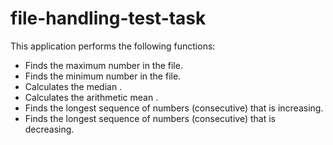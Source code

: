 # **file-handling-test-task** 

This application performs the following functions:

- Finds the maximum number in the file.
- Finds the minimum number in the file.
- Calculates the median .
- Calculates the arithmetic mean .
- Finds the longest sequence of numbers (consecutive) that is increasing.
- Finds the longest sequence of numbers (consecutive) that is decreasing.

